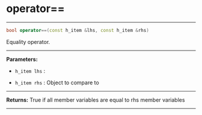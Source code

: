 # operator==

---

```cpp
bool operator==(const h_item &lhs, const h_item &rhs)
```


Equality operator. 


---
**Parameters:**

 - `h_item lhs`
: 

 - `h_item rhs`
: Object to compare to 


---
**Returns:** True if all member variables are equal to rhs member variables 

---
